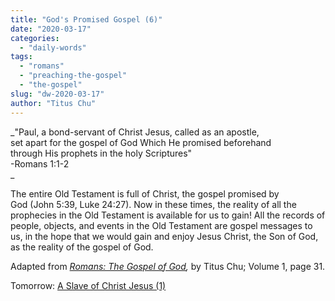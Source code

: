```yaml
---
title: "God's Promised Gospel (6)"
date: "2020-03-17"
categories: 
  - "daily-words"
tags: 
  - "romans"
  - "preaching-the-gospel"
  - "the-gospel"
slug: "dw-2020-03-17"
author: "Titus Chu"
---
```


_"Paul, a bond-servant of Christ Jesus, called as an apostle,  
set apart for the gospel of God Which He promised beforehand  
through His prophets in the holy Scriptures"  
\-Romans 1:1-2  
_

The entire Old Testament is full of Christ, the gospel promised by  
God (John 5:39, Luke 24:27). Now in these times, the reality of all the prophecies in the Old Testament is available for us to gain! All the records of people, objects, and events in the Old Testament are gospel messages to us, in the hope that we would gain and enjoy Jesus Christ, the Son of God, as the reality of the gospel of God.

Adapted from _[Romans: The Gospel of God](/book-romans),_ by Titus Chu; Volume 1, page 31.

Tomorrow: [A Slave of Christ Jesus (1)](/dw-2020-03-18)
